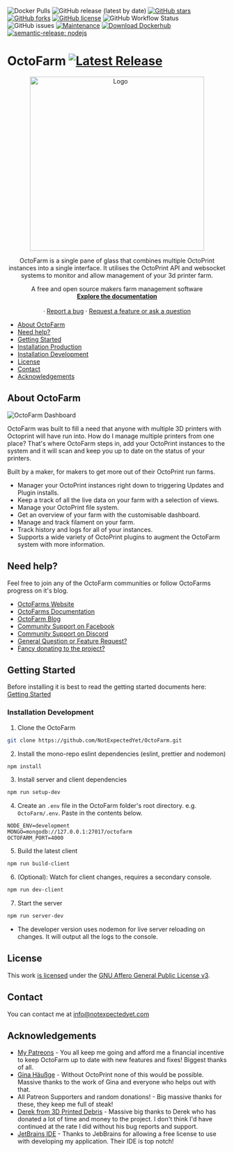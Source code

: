 [comment]: <> ([![Latest Release]&#40;https://img.shields.io/github/release/octofarm/octofarm?style=appveyor&#41;]&#40;https://img.shields.io/github/v/tag/octofarm/octofarm?sort=date&#41;)
![Docker Pulls](https://img.shields.io/docker/pulls/octofarm/octofarm?style=appveyor)
![GitHub release (latest by date)](https://img.shields.io/github/downloads/octofarm/octofarm/latest/total?style=appveyor)
[![GitHub stars](https://img.shields.io/github/stars/octofarm/octofarm?style=appveyor)](https://github.com/NotExpectedYet/OctoFarm/stargazers)
[![GitHub forks](https://img.shields.io/github/forks/octofarm/octofarm?style=appveyor)](https://github.com/NotExpectedYet/OctoFarm/network)
[![GitHub license](https://img.shields.io/github/license/octofarm/octofarm?style=appveyor)](https://github.com/NotExpectedYet/octofarm/blob/master/LICENSE.txt)
![GitHub Workflow Status](https://img.shields.io/github/workflow/status/octofarm/octofarm/ci?style=appveyor)
![GitHub issues](https://img.shields.io/github/issues/octofarm/octofarm?color=green&style=appveyor)
[![Maintenance](https://img.shields.io/badge/Maintained%3F-yes-green.svg?style=appveyor)](https://GitHub.com/octofarm/octofarm/graphs/commit-activity)
[![Download Dockerhub](https://img.shields.io/badge/DOCKERHUB-OCTOFARM-<COLOR>.svg?style=appveyor)](https://hub.docker.com/r/octofarm/octofarm)
[![semantic-release: nodejs](https://img.shields.io/badge/semantic--release-angular-e10079?logo=semantic-release)](https://github.com/semantic-release/semantic-release)

# OctoFarm [![Latest Release](https://img.shields.io/github/release/octofarm/octofarm)](https://img.shields.io/github/v/tag/octofarm/octofarm?sort=date)

<div align="center">
  <a href="https://github.com/NotExpectedYet/OctoFarm">
    <img src="https://github.com/OctoFarm/OctoFarm/blob/master/views/images/logo.png?raw=true" alt="Logo" width="400px">
  </a>

  <p align="center">
    OctoFarm is a single pane of glass that combines multiple OctoPrint instances into a single interface. It utilises the OctoPrint API and websocket systems to monitor and allow management of your 3d printer farm. <br/>
  </p>

  <p align="center">
    A free and open source makers farm management software
    <br />
    <a href="https://docs.octofarm.net"><strong>Explore the documentation</strong></a>
    <br />
    <br />
    ·
    <a href="https://github.com/octofarm/octofarm/issues">Report a bug</a>
    ·
    <a href="https://github.com/OctoFarm/OctoFarm/discussions/new">Request a feature or ask a question</a>
  </p>
</div>

- [About OctoFarm](#about-octofarm)
- [Need help?](#need-help)
- [Getting Started](#getting-started)
- [Installation Production](#installation-production)
- [Installation Development](#installation-development)
- [License](#license)
- [Contact](#contact)
- [Acknowledgements](#acknowledgements)

## About OctoFarm

![OctoFarm Dashboard][DashboardScreenshot]

OctoFarm was built to fill a need that anyone with multiple 3D printers with Octoprint will have run into. How do I
manage multiple printers from one place? That's where OctoFarm steps in, add your OctoPrint instances to the system and
it will scan and keep you up to date on the status of your printers.

Built by a maker, for makers to get more out of their OctoPrint run farms.

- Manager your OctoPrint instances right down to triggering Updates and Plugin installs.
- Keep a track of all the live data on your farm with a selection of views.
- Manage your OctoPrint file system.
- Get an overview of your farm with the customisable dashboard.
- Manage and track filament on your farm.
- Track history and logs for all of your instances.
- Supports a wide variety of OctoPrint plugins to augment the OctoFarm system with more information.

## Need help?

Feel free to join any of the OctoFarm communities or follow OctoFarms progress on it's blog.

- [OctoFarms Website](https://octofarm.net/)
- [OctoFarms Documentation](https://docs.octofarm.net/)
- [OctoFarm Blog](https://octofarm.net/blog/)
- [Community Support on Facebook](https://www.facebook.com/groups/octofarm/)
- [Community Support on Discord](https://discord.gg/vjabMUn/)
- [General Question or Feature Request?](https://github.com/OctoFarm/OctoFarm/discussionss/)
- [Fancy donating to the project?](https://octofarm.net/sponsorship/)

## Getting Started

Before installing it is best to read the getting started documents here:
[Getting Started](https://docs.octofarm.net/getting-started/)

### Installation Development
1. Clone the OctoFarm

```sh
git clone https://github.com/NotExpectedYet/OctoFarm.git
```

2. Install the mono-repo eslint dependencies (eslint, prettier and nodemon)

```sh
npm install
```

3. Install server and client dependencies

```sh
npm run setup-dev
```

4. Create an `.env` file in the OctoFarm folder's root directory. e.g. `OctoFarm/.env`.
   Paste in the contents below.
```dotenv
NODE_ENV=development
MONGO=mongodb://127.0.0.1:27017/octofarm
OCTOFARM_PORT=4000
```

5. Build the latest client
```sh
npm run build-client
```

6. (Optional): Watch for client changes, requires a secondary console.
```sh
npm run dev-client
```

7. Start the server

```sh
npm run server-dev
```
- The developer version uses nodemon for live server reloading on changes. It will output all the logs to the console.


## License

This work [is licensed](https://github.com/OctoFarm/OctoFarm/blob/master/LICENSE.txt) under the [GNU Affero General Public License v3](https://www.gnu.org/licenses/agpl-3.0.html).

## Contact

You can contact me at [info@notexpectedyet.com](mailto:info@notexpectedyet.com)

## Acknowledgements

- [My Patreons](https://www.patreon.com/NotExpectedYet) - You all keep me going and afford me a financial incentive to keep OctoFarm up to date with new features and fixes! Biggest thanks of all.
- [Gina Häußge](https://octoprint.org/) - Without OctoPrint none of this would be possible. Massive thanks to the work
  of Gina and everyone who helps out with that.
- All Patreon Supporters and random donations! - Big massive thanks for these, they keep me full of steak!
- [Derek from 3D Printed Debris](https://www.3dprinteddebris.com/) - Massive big thanks to Derek who has donated a lot
  of time and money to the project. I don't think I'd have continued at the rate I did without his bug reports and
  support.
- [JetBrains IDE](https://www.jetbrains.com/webstorm/) - Thanks to JebBrains for allowing a free license to use with
  developing my application. Their IDE is top notch!

[DashboardScreenshot]: https://github.com/NotExpectedYet/OctoFarm/blob/master/screenshots/dashboard.png?raw=true